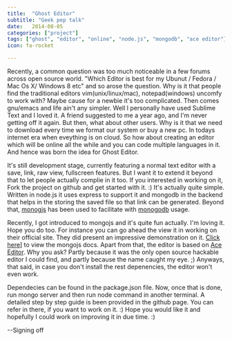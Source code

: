 ```yaml
---
title:  "Ghost Editor"
subtitle: "Geek pep talk"
date:   2014-08-05
categories: ["project"]
tags: ["ghost", "editor", "online", "node.js", "mongodb", "ace editor"]
icon: fa-rocket

---
```

Recently, a common question was too much noticeable in a few forums across open source world. "Which Editor is best for my Ubunut / Fedora / Mac Os X/ Windows 8 etc" and so arose the question. Why is it that people find the traditional editors vim(unix/linux/mac), notepad(windows) uncomfy to work with? Maybe cause for a newbie it's too complicated. Then comes gnu/emacs and life ain't any simpler. Well I personally have used Sublime Text and I loved it. A friend suggested to me a year ago, and I'm never getting off it again. But then, what about other users. Why is it that we need to download every time we format our system or buy a new pc. In todays internet era when eveything is on cloud. So how about creating an editor which will be online all the while and you can code multiple languages in it. And hence was born the idea for Ghost Editor.

It's still development stage, currently featuring a normal text editor with a save, link, raw view, fullscreen features. But I want it to extend it beyond that to let people actually complie in it too. If you interested in working on it, Fork the project on github and get started with it. :) It's actually quite simple. Written in node.js it uses express to support it and mongodb in the backend that helps in the storing the saved file so that link can be generated. Beyond that, [monogjs](http://mafintosh.github.io/mongojs/) has been used to facilitate with [monogodb](http://www.mongodb.org/) usage.

Recently, I got introduced to mongojs and it's quite fun actually. I'm loving it. Hope you do too. For instance you can go ahead the view it in working on their official site. They did present an impressive demonstration on it. [Click here](http://mafintosh.github.io/mongojs/)] to view the mongojs docs. Apart from that, the editor is based on [Ace Editor](http://ace.c9.io/). Why you ask? Partly because it was the only open source hackable editor I could find, and partly because the name caught my eye. ;) Anyways, that said, in case you don't install the rest depenencies, the editor won't even work.

Dependecies can be found in the package.json file. Now, once that is done, run mongo server and then run node command in another terminal. A detailed step by step guide is been provided in the github page. You can refer in there, if you want to work on it. :)
Hope you would like it and hopefully I could work on improving it in due time. :)

--Signing off



